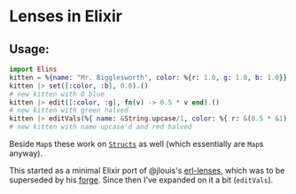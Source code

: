 # Lenses in Elixir

## Usage:

```elixir
import Elins
kitten = %{name: "Mr. Bigglesworth", color: %{r: 1.0, g: 1.0, b: 1.0}}
kitten |> set([:color, :b], 0.0).()
# new kitten with 0 blue
kitten |> edit([:color, :g], fn(v) -> 0.5 * v end).()
# new kitten with green halved
kitten |> editVals(%{ name: &String.upcase/1, color: %{ r: &(0.5 * &1) } }).()
# new kitten with name upcase'd and red halved
```

Beside `Map`s these work on [`Structs`](http://elixir-lang.org/getting-started/structs.html) as well (which essentially are `Map`s anyway).

This started as a minimal Elixir port of @jlouis's [erl-lenses](https://github.com/jlouis/erl-lenses), which was to be superseded by his [forge](https://github.com/jlouis/forge). Since then I've expanded on it a bit (`editVals`).
